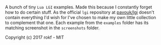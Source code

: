 A bunch of tiny `Lua LGI` examples. Made this because I constantly forget how to do certain stuff.
As the official `lgi` repository at [pavouk/lgi](https://github.com/pavouk/lgi) doesn't contain
everything I'd wish for I've chosen to make my own little collection to complement that one.
Each example from the `examples` folder has its matching screenshot in the `screenshots` folder.

Copyright (c) 2017 rokf - MIT
